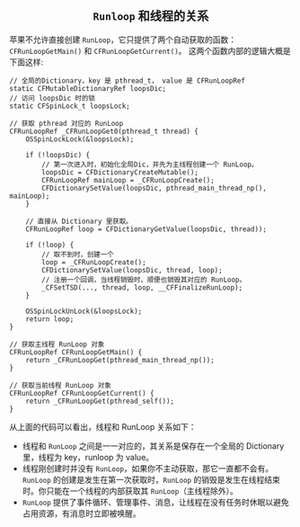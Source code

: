 ## <center> `Runloop` 和线程的关系

苹果不允许直接创建 `RunLoop`，它只提供了两个自动获取的函数：`CFRunLoopGetMain()` 和 `CFRunLoopGetCurrent()`。 这两个函数内部的逻辑大概是下面这样:
```
// 全局的Dictionary，key 是 pthread_t， value 是 CFRunLoopRef
static CFMutableDictionaryRef loopsDic;
// 访问 loopsDic 时的锁
static CFSpinLock_t loopsLock;

// 获取 pthread 对应的 RunLoop
CFRunLoopRef _CFRunLoopGet0(pthread_t thread) {
    OSSpinLockLock(&loopsLock);
    
    if (!loopsDic) {
        // 第一次进入时，初始化全局Dic，并先为主线程创建一个 RunLoop。
        loopsDic = CFDictionaryCreateMutable();
        CFRunLoopRef mainLoop = _CFRunLoopCreate();
        CFDictionarySetValue(loopsDic, pthread_main_thread_np(), mainLoop);
    }
    
    // 直接从 Dictionary 里获取。
    CFRunLoopRef loop = CFDictionaryGetValue(loopsDic, thread));
    
    if (!loop) {
        // 取不到时，创建一个
        loop = _CFRunLoopCreate();
        CFDictionarySetValue(loopsDic, thread, loop);
        // 注册一个回调，当线程销毁时，顺便也销毁其对应的 RunLoop。
        _CFSetTSD(..., thread, loop, __CFFinalizeRunLoop);
    }
    
    OSSpinLockUnLock(&loopsLock);
    return loop;
}

// 获取主线程 RunLoop 对象
CFRunLoopRef CFRunLoopGetMain() {
    return _CFRunLoopGet(pthread_main_thread_np());
}

// 获取当前线程 RunLoop 对象
CFRunLoopRef CFRunLoopGetCurrent() {
    return _CFRunLoopGet(pthread_self());
}
```

从上面的代码可以看出，线程和 RunLoop 关系如下：
* 线程和 `RunLoop` 之间是一一对应的，其关系是保存在一个全局的 Dictionary 里，线程为 key，runloop 为 value。
* 线程刚创建时并没有 `RunLoop`，如果你不主动获取，那它一直都不会有。`RunLoop` 的创建是发生在第一次获取时，`RunLoop` 的销毁是发生在线程结束时。你只能在一个线程的内部获取其 `RunLoop`（主线程除外）。
* `RunLoop` 提供了事件循环、管理事件、消息，让线程在没有任务时休眠以避免占用资源，有消息时立即被唤醒。